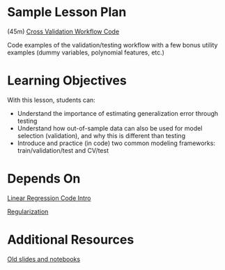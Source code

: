 # Sample Lesson Plan

(45m) [Cross Validation Workflow Code](cross_validation_workflow.ipynb)

Code examples of the validation/testing workflow with a few bonus utility examples (dummy variables, polynomial features, etc.)

# Learning Objectives

With this lesson, students can:

- Understand the importance of estimating generalization error through testing
- Understand how out-of-sample data can also be used for model selection (validation), and why this is different than testing
- Introduce and practice (in code) two common modeling frameworks: train/validation/test and CV/test

# Depends On

[Linear Regression Code Intro](https://github.com/thisismetis/dscurriculum_gamma/tree/master/curriculum/project-02/linear-regression-code-intro)

[Regularization](https://github.com/thisismetis/dscurriculum_gamma/tree/master/curriculum/project-02/regularization)

# Additional Resources

[Old slides and notebooks](https://github.com/thisismetis/dscurriculum_gamma/tree/master/curriculum/project-02/cross-validation/additional_resources)